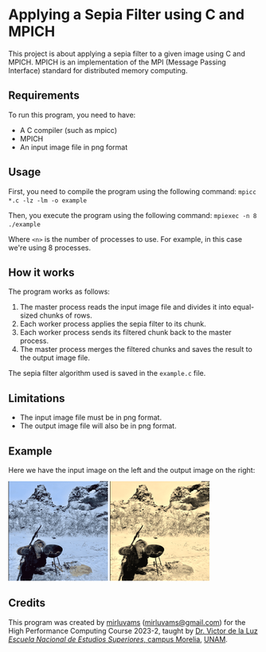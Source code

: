 # Applying a Sepia Filter using C and MPICH

This project is about applying a sepia filter to a given image using C and MPICH. MPICH is an implementation of the MPI (Message Passing Interface) standard for distributed memory computing.

## Requirements

To run this program, you need to have:

- A C compiler (such as mpicc)
- MPICH
- An input image file in png format

## Usage

First, you need to compile the program using the following command:
`mpicc *.c -lz -lm -o example`

Then, you execute the program using the following command:
`mpiexec -n 8 ./example`

Where `<n>` is the number of processes to use. For example, in this case we're using 8 processes.

## How it works

The program works as follows:

1. The master process reads the input image file and divides it into equal-sized chunks of rows.
2. Each worker process applies the sepia filter to its chunk.
3. Each worker process sends its filtered chunk back to the master process.
4. The master process merges the filtered chunks and saves the result to the output image file.

The sepia filter algorithm used is saved in the `example.c` file.

## Limitations

- The input image file must be in png format.
- The output image file will also be in png format.

## Example
Here we have the input image on the left and the output image on the right:


<img src="/yule.png" alt="Input image" width="200" height="200"/> <img src="/out.png" alt="Output image" width="200" height="200"/>



## Credits

This program was created by [mirluvams](https://github.com/mirluvams) ([mirluvams@gmail.com](mailto:mirluvams@gmail.com)) for the High Performance Computing Course 2023-2, taught by [Dr. Victor de la Luz](https://github.com/itztli) [*Escuela Nacional de Estudios Superiores*, campus Morelia](https://www.enesmorelia.unam.mx/), [UNAM](https://www.unam.mx/).
